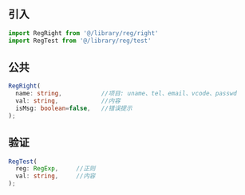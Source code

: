 ## 引入
```javascript
import RegRight from '@/library/reg/right'
import RegTest from '@/library/reg/test'
```

## 公共
```typescript
RegRight(
  name: string,           //项目: uname、tel、email、vcode、passwd
  val: string,            //内容
  isMsg: boolean=false,   //错误提示
);
```

## 验证
```typescript
RegTest(
  reg: RegExp,     //正则
  val: string,     //内容
);
```
